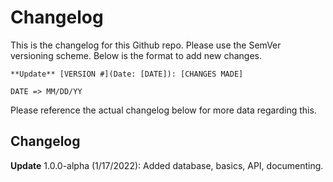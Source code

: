 # Changelog
This is the changelog for this Github repo. Please use the SemVer versioning scheme. Below is the format to add new changes.

`**Update** [VERSION #](Date: [DATE]): [CHANGES MADE]`

`DATE => MM/DD/YY`

Please reference the actual changelog below for more data regarding this.

## Changelog
**Update** 1.0.0-alpha (1/17/2022): Added database, basics, API, documenting.
